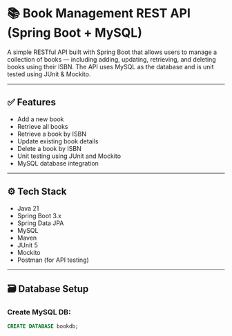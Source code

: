 # 📚 Book Management REST API (Spring Boot + MySQL)

A simple RESTful API built with Spring Boot that allows users to manage a collection of books — including adding, updating, retrieving, and deleting books using their ISBN. The API uses MySQL as the database and is unit tested using JUnit & Mockito.

---

## ✅ Features

- Add a new book
- Retrieve all books
- Retrieve a book by ISBN
- Update existing book details
- Delete a book by ISBN
- Unit testing using JUnit and Mockito
- MySQL database integration

---

## ⚙️ Tech Stack

- Java 21
- Spring Boot 3.x
- Spring Data JPA
- MySQL
- Maven
- JUnit 5
- Mockito
- Postman (for API testing)

---

## 🗃️ Database Setup

### Create MySQL DB:
```sql
CREATE DATABASE bookdb;
